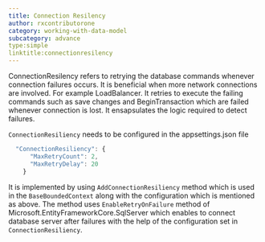 ```yaml
---
title: Connection Resilency
author: rxcontributorone
category: working-with-data-model
subcategory: advance
type:simple
linktitle:connectionresilency
---
```


ConnectionResilency refers to retrying the database commands whenever connection failures occurs. It is beneficial when more network connections are involved. For example LoadBalancer. It retries to execute the failing commands such as save changes and BeginTransaction which are failed whenever connection is lost. It ensapsulates the logic required to detect failures.

`ConnectionResiliency` needs to be configured in the appsettings.json file 

```js
  "ConnectionResiliency": {
      "MaxRetryCount": 2,
      "MaxRetryDelay": 20
    }
```    

It is implemented by using `AddConnectionResiliency` method which is used in the `BaseBoundedContext` along with the configuration which is mentioned as above. The method uses `EnableRetryOnFailure` method of Microsoft.EntityFrameworkCore.SqlServer which enables to connect database server after failures with the help of the configuration set in `ConnectionResiliency`.  